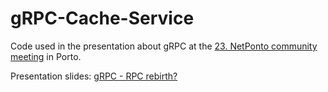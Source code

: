 # gRPC-Cache-Service

Code used in the presentation about gRPC at the [23. NetPonto community meeting](http://netponto.org/reuniao/23a-reuniao-presencial-da-comunidade-netponto-no-porto/) in Porto.

Presentation slides: [gRPC - RPC rebirth?](https://www.slideshare.net/LusBarbosa9/grpcrpc-rebirth)
